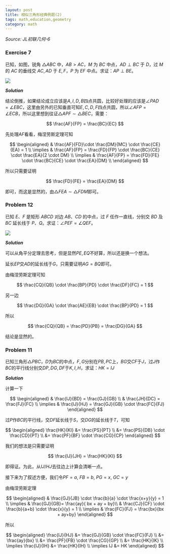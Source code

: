```yaml
---
layout: post
title: 相似三角形经典例题(2)
tags: math,education,geometry
category: math
---
```


*Source: JL初联几何-6*

### Exercise 7

已知，如图，锐角 $\triangle ABC$ 中，$AB > AC$，$M$ 为 $BC$ 中点，$AD \perp BC$ 于 $D$，过 $M$ 的 $AC$ 的垂线交 $AC, AD$ 于 $E, F$，$P$ 为 $EF$ 中点。求证：$AP \perp BE$。

![](https://crsando.github.io/images/2025-07-24/E-007.png)

***Solution***

结论倒推，如果结论成立应该是$A,I,D,B$四点共圆，比较好处理的应该是$\angle PAD = \angle EBC$，这里由另外的已知垂直可知$E,C,D,F$四点共圆，所以$\angle AFP = \angle ECB$，所以这里想到往证$\triangle APF \sim \triangle BEC$，需要：

$$
\frac{AF}{FP} = \frac{BC}{EC}
$$

先处理$AF$看看，梅涅劳斯定理可知

$$
\begin{aligned}
& \frac{AF}{FD}\cdot \frac{DM}{MC} \cdot \frac{CE}{EA} = 1 \\
\implies & \frac{AF}{FP} = \frac{FD}{FP} \cdot \frac{BC}{CE} \cdot \frac{EA}{2 \cdot DM} \\
\implies & \frac{AF}{FP} = \frac{FD}{FE} \cdot \frac{BC}{CE} \cdot \frac{EA}{DM} \\
\end{aligned}
$$

所以只需要证明

$$
\frac{FD}{FE} = \frac{EA}{DM}
$$

即可，而这是显然的，由$\triangle FEA \sim \triangle FDM$即可。

### Problem 12

已知 $E、F$ 是矩形 $ABCD$ 对边 $AB、CD$ 的中点，过 $F$ 任作一直线，分别交 $BD$ 及 $BC$ 延长线于 $P、Q$。求证：$\angle PEF = \angle QEF$。

![](https://crsando.github.io/images/2025-07-24/P-012.png)

***Solution***

可以从角平分定理去思考，但是显然$PE,EQ$不好算，所以还是换一个想法。

延长$EP$交$AD$的延长线于$G$，只需要证明$AG = BQ$即可。

由梅涅劳斯定理可知

$$
\frac{CQ}{QB} \cdot \frac{BP}{PD} \cdot \frac{DF}{FC} = 1
$$

另一边

$$
\frac{DG}{GA} \cdot \frac{AE}{EB} \cdot \frac{BP}{PD} = 1
$$

所以

$$
    \frac{CQ}{QB} = \frac{PD}{PB} = \frac{DG}{GA}
$$

结论是显然的。

### Problem 11

已知三角形$\triangle PBC$，$D$为$BC$的中点，$F,G$分别在$PB, PC$上，$BG$交$CF$于$J$，过$J$作$BC$的平行线分别交$DP, DG, DF$于$K, I, H$，求证：$HK = IJ$

***Solution***

计算一下

$$
\begin{aligned}
& \frac{IJ}{BD} = \frac{GJ}{GB} \\
& \frac{JH}{DC} = \frac{FJ}{FC} \\
\implies & \frac{IJ}{HJ} = \frac{GJ}{GB} \cdot \frac{FC}{FJ}
\end{aligned}
$$

过$P$作$BC$的平行线，交$DF$延长线于$S$，交$DG$的延长线于$T$，可知

$$
\begin{aligned}
    \frac{HK}{KI} &= \frac{PS}{PT} \\
        &= \frac{PS}{DB} \cdot \frac{CD}{PT} \\
        &= \frac{PF}{BF} \cdot \frac{CG}{CP}
\end{aligned}
$$

我们的想法是只需要证明

$$
\frac{IJ}{JH} = \frac{HK}{KI}
$$

即得证。为此，从$IJ/HJ$去往边上计算会清晰一点。

接下来为了叙述方便，我们令$PF = a$, $FB = b$, $PG = x$, $GC = y$

由梅涅劳斯定理

$$
\begin{aligned}
& \frac{GJ}{JB} \cdot \frac{b}{a} \cdot \frac{x+y}{y} = 1 \\
\implies & \frac{GJ}{GB}= \frac{ay}{ bx + ay + by}\\
& \frac{CJ}{CF} \cdot \frac{b}{a+b} \cdot \frac{x}{y} = 1 \\
\implies & \frac{FC}{FJ} = \frac{bx}{bx + ay+by} 
\end{aligned}
$$

所以

$$
\begin{aligned}
\frac{IJ}{HJ} &= \frac{GJ}{GB} \cdot \frac{FC}{FJ} \\
    &= \frac{ay}{bx} \\
    &= \frac{PF}{FB} \cdot \frac{CG}{GP} \\
    &= \frac{HK}{IK} \\
    \implies \frac{IJ}{IH} &= \frac{HK}{IH} \\
    \implies IJ &= HK
\end{aligned}
$$
